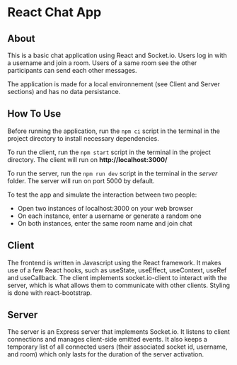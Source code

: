 # React Chat App

## About
This is a basic chat application using React and Socket.io. Users log in with a username and join a room. Users of a same room see the other participants can send each other messages.

The application is made for a local environnement (see Client and Server sections) and has no data persistance. 

## How To Use
Before running the application, run the `npm ci` script in the terminal in the project directory to install necessary dependencies.

To run the client, run the `npm start` script in the terminal in the project directory. The client will run on **http://localhost:3000/**

To run the server, run the `npm run dev` script in the terminal in the 
*server* folder. The server will run on port 5000 by default.

To test the app and simulate the interaction between two people:
- Open two instances of localhost:3000 on your web browser
- On each instance, enter a username or generate a random one
- On both instances, enter the same room name and join chat

## Client
The frontend is written in Javascript using the React framework. It makes use of a few React hooks, such as useState, useEffect, useContext, useRef and useCallback. The client implements socket.io-client to interact with the server, which is what allows them to communicate with other clients.
Styling is done with react-bootstrap.

## Server
The server is an Express server that implements Socket.io. It listens to client connections and manages client-side emitted events. It also keeps a temporary list of all connected users (their associated socket id, username, and room) which only lasts for the duration of the server activation.
